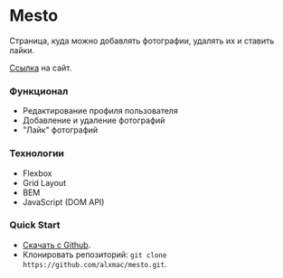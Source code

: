 # Mesto

Страница, куда можно добавлять фотографии, удалять их и ставить лайки.

[Ссылка](https://alxmac.github.io/mesto/) на сайт.

### Функционал

- Редактирование профиля пользователя
- Добавление и удаление фотографий
- "Лайк" фотографий

### Технологии

- Flexbox
- Grid Layout
- BEM
- JavaScript (DOM API)

### Quick Start

- [Скачать с Github](https://github.com/alxmac/mesto).
- Клонировать репозиторий: `git clone https://github.com/alxmac/mesto.git`.
